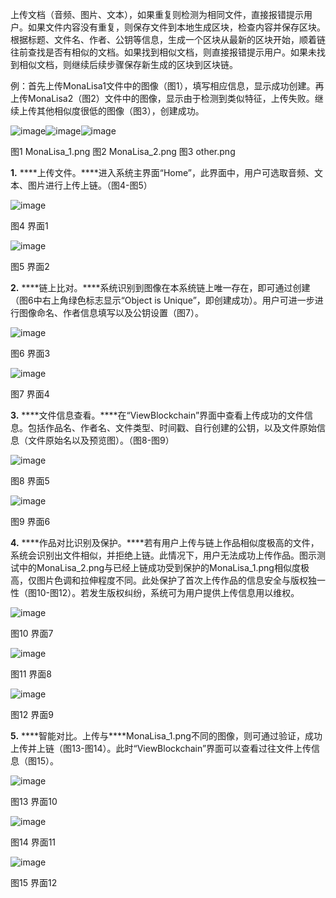 上传文档（音频、图片、文本），如果重复则检测为相同文件，直接报错提示用户。如果文件内容没有重复，则保存文件到本地生成区块，检查内容并保存区块。根据标题、文件名、作者、公钥等信息，生成一个区块从最新的区块开始，顺着链往前查找是否有相似的文档。如果找到相似文档，则直接报错提示用户。如果未找到相似文档，则继续后续步骤保存新生成的区块到区块链。

 

例：首先上传MonaLisa1文件中的图像（图1），填写相应信息，显示成功创建。再上传MonaLisa2（图2）文件中的图像，显示由于检测到类似特征，上传失败。继续上传其他相似度很低的图像（图3），创建成功。

![image](public/images/图片1.png)![image](public/images/图片2.png)![image](public/images/图片3.png)

  图1 MonaLisa_1.png    图2 MonaLisa_2.png     图3 other.png

 

**1.** ***\*上传文件。\****进入系统主界面“Home”，此界面中，用户可选取音频、文本、图片进行上传上链。（图4-图5）

![image](public/images/图片4.png)

图4 界面1

![image](public/images/图片5.png)

图5 界面2

 

**2.** ***\*链上比对。\****系统识别到图像在本系统链上唯一存在，即可通过创建（图6中右上角绿色标志显示“Object is Unique”，即创建成功）。用户可进一步进行图像命名、作者信息填写以及公钥设置（图7）。

![image](public/images/图片6.png)

图6 界面3

 

![image](public/images/图片7.png)

图7 界面4

 

**3.** ***\*文件信息查看。\****在“ViewBlockchain”界面中查看上传成功的文件信息。包括作品名、作者名、文件类型、时间戳、自行创建的公钥，以及文件原始信息（文件原始名以及预览图）。（图8-图9）

![image](public/images/图片8.png)

图8 界面5



 ![image](public/images/图片9.png)

图9 界面6

 

**4.** ***\*作品对比识别及保护。\****若有用户上传与链上作品相似度极高的文件，系统会识别出文件相似，并拒绝上链。此情况下，用户无法成功上传作品。图示测试中的MonaLisa_2.png与已经上链成功受到保护的MonaLisa_1.png相似度极高，仅图片色调和拉伸程度不同。此处保护了首次上传作品的信息安全与版权独一性（图10-图12）。若发生版权纠纷，系统可为用户提供上传信息用以维权。

![image](public/images/图片10.png)

图10 界面7

 

![image](public/images/图片11.png)

图11 界面8

 

![image](public/images/图片12.png)

图12 界面9

 

**5.** ***\*智能对比。上传与\****MonaLisa_1.png不同的图像，则可通过验证，成功上传并上链（图13-图14）。此时“ViewBlockchain”界面可以查看过往文件上传信息（图15）。

 

![image](public/images/图片13.png)

图13 界面10

 

![image](public/images/图片14.png)

图14 界面11

 

![image](public/images/图片15.png)

图15 界面12